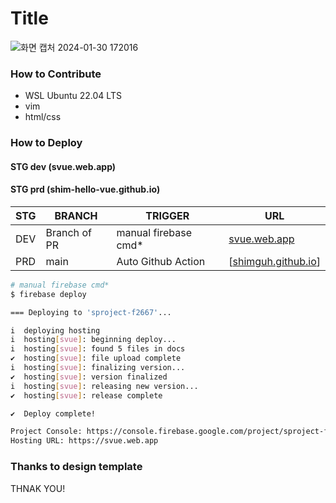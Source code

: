 # Title
![화면 캡처 2024-01-30 172016](https://github.com/shim-hello-vue/shim-hello-vue.github.io/assets/80744883/6395ff62-ae73-4b3a-a47d-63e1180fe160)

### How to Contribute
- WSL Ubuntu 22.04 LTS
- vim
- html/css

### How to Deploy

#### STG dev (svue.web.app)

#### STG prd (shim-hello-vue.github.io)

|STG|BRANCH|TRIGGER|URL|
|------|---|---|---|
|DEV|Branch of PR|manual firebase cmd*|[svue.web.app](https://svue.web.app)|
|PRD|main|Auto Github Action|[[shimguh.github.io](https://shimguh.github.io)]|
````bash
# manual firebase cmd*
$ firebase deploy

=== Deploying to 'sproject-f2667'...

i  deploying hosting
i  hosting[svue]: beginning deploy...
i  hosting[svue]: found 5 files in docs
✔  hosting[svue]: file upload complete
i  hosting[svue]: finalizing version...
✔  hosting[svue]: version finalized
i  hosting[svue]: releasing new version...
✔  hosting[svue]: release complete

✔  Deploy complete!

Project Console: https://console.firebase.google.com/project/sproject-f2667/overview
Hosting URL: https://svue.web.app

````

### Thanks to design template

THNAK YOU!

